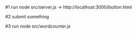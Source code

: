 #1 run node src/server.js -> http://localhost:3000/button.html

#2 submit something

#3 run node src/wordcounter.js
